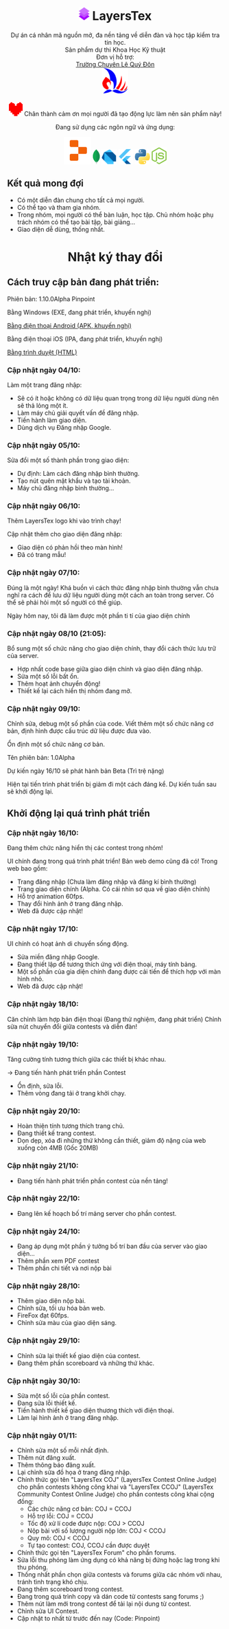 <h1 align="center">
  <img src="https://raw.githubusercontent.com/Neurs12/LayersTex/main/assets/assets/images/logo.svg" width="25"/> LayersTex
</h1>
<p align="center">Dự án cá nhân mã nguồn mở, đa nền tảng về diễn đàn và học tập kiểm tra tin học. <br>Sản phẩm dự thi Khoa Học Kỹ thuật <br>Đơn vị hỗ trợ: <br>
  <a href="https://thptchuyenlequydon.quangtri.edu.vn/">Trường Chuyên Lê Quý Đôn</a>
  <br>
  <a href="https://thptchuyenlequydon.quangtri.edu.vn/">
    <img src="https://raw.githubusercontent.com/Neurs12/LayersTex/main/readmec/s_logo.svg", height="60"/>
  </a>
  <br>
  <br>
  <img src="https://raw.githubusercontent.com/Neurs12/LayersTex/main/readmec/heart.svg"/> Chân thành cảm ơn mọi người đã tạo động lực làm nên sản phẩm này!
</p>

<p align="center">Đang sử dụng các ngôn ngữ và ứng dụng:</p>

<p align="center">
  <a href="https://repl.it"><img src="https://raw.githubusercontent.com/Neurs12/LayersTex/main/readmec/replit.svg"/></a>
  <a href="https://www.mongodb.com"><img src="https://raw.githubusercontent.com/Neurs12/LayersTex/main/readmec/mongodb.svg" height="35"/></a>
  <a href="https://dart.dev"><img src="https://raw.githubusercontent.com/Neurs12/LayersTex/main/readmec/dart.svg" width="35"/></a>
  <a href="https://flutter.dev"><img src="https://raw.githubusercontent.com/Neurs12/LayersTex/main/readmec/flutter.svg" width="35"/></a>
  <a href="https://python.org"><img src="https://raw.githubusercontent.com/Neurs12/LayersTex/main/readmec/python.svg" width="35"/></a>
  <a href="https://nodejs.org"><img src="https://raw.githubusercontent.com/Neurs12/LayersTex/main/readmec/nodejs.svg" width="35"/></a>
</p>

## Kết quả mong đợi
- Có một diễn đàn chung cho tất cả mọi người.
- Có thể tạo và tham gia nhóm.
- Trong nhóm, mọi người có thể bàn luận, học tập. Chủ nhóm hoặc phụ trách nhóm có thể tạo bài tập, bài giảng...
- Giao diện dễ dùng, thống nhất.

<h1 align="center">Nhật ký thay đổi</h1>

## Cách truy cập bản đang phát triển:
Phiên bản: 1.10.0Alpha Pinpoint

Bằng Windows (EXE, đang phát triển, khuyến nghị)

[Bằng điện thoại Android (APK, khuyến nghị)](https://raw.githubusercontent.com/Neurs12/LayersTex/main/app-release.apk)

Bằng điện thoại iOS (IPA, đang phát triển, khuyến nghị)

[Bằng trình duyệt (HTML)](https://Neurs12.github.io/LayersTex)

### Cập nhật ngày 04/10:
Làm một trang đăng nhập:
- Sẽ có ít hoặc không có dữ liệu quan trọng trong dữ liệu người dùng nên sẽ thả lỏng một ít.
- Làm máy chủ giải quyết vấn đề đăng nhập.
- Tiến hành làm giao diện.
- Dùng dịch vụ Đăng nhập Google.

### Cập nhật ngày 05/10:
Sửa đổi một số thành phần trong giao diện:
- Dự định: Làm cách đăng nhập bình thường.
- Tạo nút quên mật khẩu và tạo tài khoản.
- Máy chủ đăng nhập bình thường...

### Cập nhật ngày 06/10:
Thêm LayersTex logo khi vào trình chạy!

Cập nhật thêm cho giao diện đăng nhập:
- Giao diện có phản hồi theo màn hình!
- Đã có trang mẫu!

### Cập nhật ngày 07/10:
Đúng là một ngày! Khá buồn vì cách thức đăng nhập bình thường vẫn chưa nghĩ ra cách để lưu dữ liệu người dùng một cách an toàn trong server. Có thể sẽ phải hỏi một số người có thể giúp.

Ngày hôm nay, tôi đã làm được một phần ti tí của giao diện chính

### Cập nhật ngày 08/10 (21:05):
Bổ sung một số chức năng cho giao diện chính, thay đổi cách thức lưu trữ của server.
- Hợp nhất code base giữa giao diện chính và giao diện đăng nhập.
- Sửa một số lỗi bất ổn.
- Thêm hoạt ảnh chuyển động!
- Thiết kế lại cách hiển thị nhóm đang mở.

### Cập nhật ngày 09/10:
Chỉnh sửa, debug một số phần của code. Viết thêm một số chức năng cơ bản, định hình được cấu trúc dữ liệu được đưa vào.

Ổn định một số chức năng cơ bản.

Tên phiên bản: 1.0Alpha

Dự kiến ngày 16/10 sẽ phát hành bản Beta (Trì trệ nặng)

Hiện tại tiến trình phát triển bị giảm đi một cách đáng kể. Dự kiến tuần sau sẽ khởi động lại.

## Khởi động lại quá trình phát triển
### Cập nhật ngày 16/10:
Đang thêm chức năng hiển thị các contest trong nhóm!

UI chính đang trong quá trình phát triển! Bản web demo cũng đã có! Trong web bao gồm:
- Trang đăng nhập (Chưa làm đăng nhập và đăng kí bình thường)
- Trang giao diện chính (Alpha. Có cái nhìn sơ qua về giao diện chính)
- Hỗ trợ animation 60fps.
- Thay đổi hình ảnh ở trang đăng nhập.
- Web đã được cập nhật!

### Cập nhật ngày 17/10:
UI chính có hoạt ảnh di chuyển sống động.
- Sửa miền đăng nhập Google.
- Đang thiết lập để tương thích ứng với điện thoại, máy tính bảng.
- Một số phần của gia diện chính đang được cải tiến để thích hợp với màn hình nhỏ.
- Web đã được cập nhật!

### Cập nhật ngày 18/10:
Căn chỉnh làm hợp bản điện thoại (Đang thử nghiệm, đang phát triển)
Chỉnh sửa nút chuyển đổi giữa contests và diễn đàn!

### Cập nhật ngày 19/10:
Tăng cường tính tương thích giữa các thiết bị khác nhau.

-> Đang tiến hành phát triển phần Contest
- Ổn định, sửa lỗi.
- Thêm vòng đang tải ở trang khởi chạy.

### Cập nhật ngày 20/10:
- Hoàn thiện tính tương thích trang chủ.
- Đang thiết kế trang contest.
- Dọn dẹp, xóa đi những thứ không cần thiết, giảm độ nặng của web xuống còn 4MB (Gốc 20MB)

### Cập nhật ngày 21/10:
- Đang tiến hành phát triển phần contest của nền tảng!

### Cập nhật ngày 22/10:
- Đang lên kế hoạch bố trí mảng server cho phần contest.

### Cập nhật ngày 24/10:
- Đang áp dụng một phần ý tưởng bố trí ban đầu của server vào giao diện...
- Thêm phần xem PDF contest
- Thêm phần chi tiết và nơi nộp bài

### Cập nhật ngày 28/10:
- Thêm giao diện nộp bài.
- Chỉnh sửa, tối ưu hóa bản web.
- FireFox đạt 60fps.
- Chỉnh sửa màu của giao diện sáng.

### Cập nhật ngày 29/10:
- Chỉnh sửa lại thiết kế giao diện của contest.
- Đang thêm phần scoreboard và những thứ khác.

### Cập nhật ngày 30/10:
- Sửa một số lỗi của phần contest.
- Đang sửa lỗi thiết kế.
- Tiến hành thiết kế giao diện thương thích với điện thoại.
- Làm lại hình ảnh ở trang đăng nhập.

### Cập nhật ngày 01/11:
- Chỉnh sửa một số mỗi nhất định.
- Thêm nút đăng xuất.
- Thêm thông báo đăng xuất.
- Lại chỉnh sửa đồ họa ở trang đăng nhập.
- Chính thức gọi tên "LayersTex COJ" (LayersTex Contest Online Judge) cho phần contests không công khai và "LayersTex CCOJ" (LayersTex Community Contest Online Judge) cho phần contests công khai cộng đồng:
  - Các chức năng cơ bản: COJ = CCOJ
  - Hỗ trợ lỗi: COJ = CCOJ
  - Tốc độ xử lí code được nộp: COJ > CCOJ
  - Nộp bài với số lượng người nộp lớn: COJ < CCOJ
  - Quy mô: COJ < CCOJ
  - Tự tạo contest: COJ, CCOJ cần được duyệt
- Chính thức gọi tên "LayersTex Forum" cho phần forums.
- Sửa lỗi thu phóng làm ứng dụng có khả năng bị đứng hoặc lag trong khi thu phóng.
- Thống nhất phần chọn giữa contests và forums giữa các nhóm với nhau, tránh tình trạng khó chịu.
- Đang thêm scoreboard trong contest.
- Đang trong quá trình copy và dán code từ contests sang forums ;)
- Thêm nút làm mới trong contest để tải lại nội dung từ contest.
- Chỉnh sửa UI Contest.
- Cập nhật to nhất từ trước đến nay (Code: Pinpoint)
